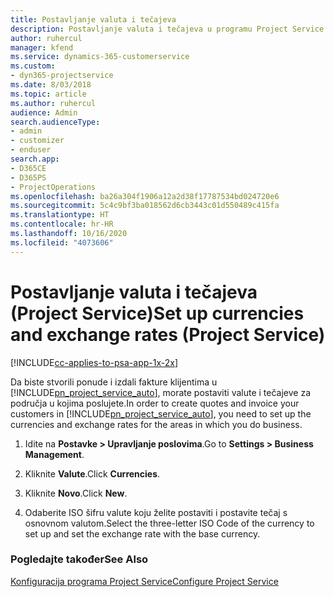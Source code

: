 ```yaml
---
title: Postavljanje valuta i tečajeva
description: Postavljanje valuta i tečajeva u programu Project Service
author: ruhercul
manager: kfend
ms.service: dynamics-365-customerservice
ms.custom:
- dyn365-projectservice
ms.date: 8/03/2018
ms.topic: article
ms.author: ruhercul
audience: Admin
search.audienceType:
- admin
- customizer
- enduser
search.app:
- D365CE
- D365PS
- ProjectOperations
ms.openlocfilehash: ba26a304f1906a12a2d38f17787534bd024720e6
ms.sourcegitcommit: 5c4c9bf3ba018562d6cb3443c01d550489c415fa
ms.translationtype: HT
ms.contentlocale: hr-HR
ms.lasthandoff: 10/16/2020
ms.locfileid: "4073606"
---
```

# <a name="set-up-currencies-and-exchange-rates-project-service"></a><span data-ttu-id="2f470-103">Postavljanje valuta i tečajeva (Project Service)</span><span class="sxs-lookup"><span data-stu-id="2f470-103">Set up currencies and exchange rates (Project Service)</span></span>

[!INCLUDE[cc-applies-to-psa-app-1x-2x](../includes/cc-applies-to-psa-app-1x-2x.md)]

<span data-ttu-id="2f470-104">Da biste stvorili ponude i izdali fakture klijentima u [!INCLUDE[pn_project_service_auto](../includes/pn-project-service-auto.md)], morate postaviti valute i tečajeve za područja u kojima poslujete.</span><span class="sxs-lookup"><span data-stu-id="2f470-104">In order to create quotes and invoice your customers in [!INCLUDE[pn_project_service_auto](../includes/pn-project-service-auto.md)], you need to set up the currencies and exchange rates for the areas in which you do business.</span></span>  
  
1.  <span data-ttu-id="2f470-105">Idite na **Postavke > Upravljanje poslovima**.</span><span class="sxs-lookup"><span data-stu-id="2f470-105">Go to **Settings > Business Management**.</span></span>  
  
2.  <span data-ttu-id="2f470-106">Kliknite **Valute**.</span><span class="sxs-lookup"><span data-stu-id="2f470-106">Click **Currencies**.</span></span>  
  
3.  <span data-ttu-id="2f470-107">Kliknite **Novo**.</span><span class="sxs-lookup"><span data-stu-id="2f470-107">Click **New**.</span></span>  
  
4.  <span data-ttu-id="2f470-108">Odaberite ISO šifru valute koju želite postaviti i postavite tečaj s osnovnom valutom.</span><span class="sxs-lookup"><span data-stu-id="2f470-108">Select the three-letter ISO Code of the currency to set up and set the exchange rate with the base currency.</span></span>  
  
### <a name="see-also"></a><span data-ttu-id="2f470-109">Pogledajte također</span><span class="sxs-lookup"><span data-stu-id="2f470-109">See Also</span></span>  
 [<span data-ttu-id="2f470-110">Konfiguracija programa Project Service</span><span class="sxs-lookup"><span data-stu-id="2f470-110">Configure Project Service</span></span>](../psa/configure.md)
